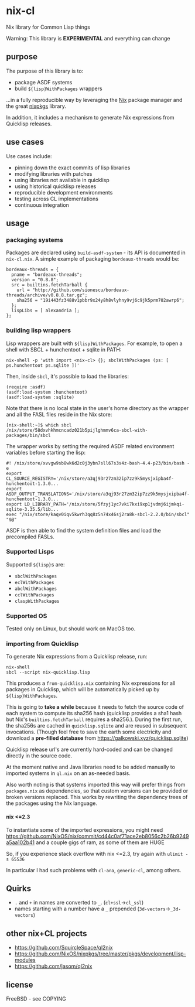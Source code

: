 # nix-cl

Nix library for Common Lisp things

Warning: This library is __EXPERIMENTAL__ and everything can change

## purpose

The purpose of this library is to:

- package ASDF systems
- build `${lisp}WithPackages` wrappers

...in a fully reproducible way by leveraging the [Nix](https://nixos.org/guides/how-nix-works.html) package manager and the great [nixpkgs](https://github.com/nixos/nixpkgs) library.

In addition, it includes a mechanism to generate Nix expressions from Quicklisp releases.

## use cases

Use cases include:

- pinning down the exact commits of lisp libraries
- modifying libraries with patches
- using libraries not available in quicklisp
- using historical quicklisp releases
- reproducible development environments
- testing across CL implementations
- continuous integration

## usage

### packaging systems

Packages are declared using `build-asdf-system` - its API is documented in `nix-cl.nix`. A simple example of packaging `bordeaux-threads` would be:

```
bordeaux-threads = {
  pname = "bordeaux-threads";
  version = "0.8.8";
  src = builtins.fetchTarball {
    url = "http://github.com/sionescu/bordeaux-threads/archive/v0.8.8.tar.gz";
    sha256 = "19i443fz3488v1pbbr9x24y8h8vlyhny9vj6c9jk5prm702awrp6";
  };
  lispLibs = [ alexandria ];
};
```


### building lisp wrappers

Lisp wrappers are built with `${lisp}WithPackages`. For example, to open a shell with SBCL + hunchentoot + sqlite in PATH:
```
nix-shell -p 'with import <nix-cl> {}; sbclWithPackages (ps: [ ps.hunchentoot ps.sqlite ])'
```

Then, inside `sbcl`, it's possible to load the libraries:
```
(require :asdf)
(asdf:load-system :hunchentoot)
(asdf:load-system :sqlite)
```

Note that there is no local state in the user's home directory as the wrapper and all the FASL files reside in the Nix store:

```
[nix-shell:~]$ which sbcl
/nix/store/58dxvhkhmcncadz021b5pijlghmmv6ca-sbcl-with-packages/bin/sbcl
```

The wrapper works by setting the required ASDF related environment variables before starting the lisp:
```
#! /nix/store/xvvgw9sb8wk6d2c0j3ybn7sll67s3s4z-bash-4.4-p23/bin/bash -e
export CL_SOURCE_REGISTRY='/nix/store/a3qj93r27zm32ip7zz9k5mysjxipba4f-hunchentoot-1.3.0...
export ASDF_OUTPUT_TRANSLATIONS='/nix/store/a3qj93r27zm32ip7zz9k5mysjxipba4f-hunchentoot-1.3.0...
export LD_LIBRARY_PATH='/nix/store/5fzyj1yc7vki7kxi9xp1jvdmj6ijmkqi-sqlite-3.35.5/lib...
exec "/nix/store/kaqv0iqv5kwrh3qq8z5n74x46sj2ra8k-sbcl-2.2.0/bin/sbcl"  "$@"
```

ASDF is then able to find the system definition files and load the precompiled FASLs.

### Supported Lisps

Supported `${lisp}`s are:

- `sbclWithPackages`
- `eclWithPackages`
- `abclWithPackages`
- `cclWithPackages`
- `claspWithPackages`

### Supported OS

Tested only on Linux, but should work on MacOS too.

### importing from Quicklisp

To generate Nix expressions from a Quicklisp release, run:

```
nix-shell
sbcl --script nix-quicklisp.lisp
```
This produces a `from-quicklisp.nix` containing Nix expressions for all packages in Quicklisp, which will be automatically picked up by `${lisp}WithPackages`.

This is going to **take a while** because it needs to fetch the source code of each system to compute its sha256 hash (quicklisp provides a sha1 hash but Nix's `builtins.fetchTarball` requires a sha256.). During the first run, the sha256s are cached in `quicklisp.sqlite` and are reused in subsequent invocations. (Though feel free to save the earth some electricity and download a **pre-filled database** from https://galkowski.xyz/quicklisp.sqlite)

Quicklisp release url's are currently hard-coded and can be changed directly in the source code.

At the moment native and Java libraries need to be added manually to imported systems in `ql.nix` on an as-needed basis.

Also worth noting is that systems imported this way will prefer things from `packages.nix` as dependencies, so that custom versions can be provided or broken versions replaced. This works by rewriting the dependency trees of the packages using the Nix language.

#### nix <=2.3
To instantiate some of the imported expressions, you might need https://github.com/NixOS/nix/commit/cd44c0af71ace2eb8056c2b26b9249a5aa102b41 and a couple gigs of ram, as some of them are HUGE

So, if you experience stack overflow with nix <=2.3, try again with `ulimit -s 65536`

In particular I had such problems with `cl-ana`, `generic-cl`, among others.

## Quirks

- `.` and `+` in names are converted to `_`. (`cl+ssl`->`cl_ssl`)
- names starting with a number have a `_` prepended (`3d-vectors`->`_3d-vectors`)

## other nix+CL projects

- https://github.com/SquircleSpace/ql2nix
- https://github.com/NixOS/nixpkgs/tree/master/pkgs/development/lisp-modules
- https://github.com/jasom/ql2nix

## license

FreeBSD - see COPYING
